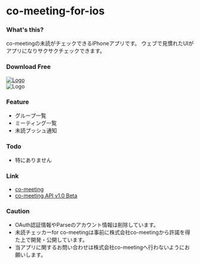 co-meeting-for-ios
==================

### What's this?
co-meetingの未読がチェックできるiPhoneアプリです。
ウェブで見慣れたUIがアプリになりサクサクチェックできます。

### Download Free

[ ![Logo](http://srea.github.io/assets/images/Download_on_the_App_Store_Badge_US-UK_135x40.png)  ](https://itunes.apple.com/us/app/123-for-co-meeting/id871137673?l=ja&ls=1&mt=8)  
![Logo](http://srea.github.io/assets/images/comeeting123-logo.png)

### Feature

* グループ一覧
* ミーティング一覧
* 未読プッシュ通知

### Todo
* 特にありません

### Link
* [co-meeting](http://www.co-meeting.com/ja/)
* [co-meeting API v1.0 Beta](http://co-meeting.github.io/)

### Caution
* OAuth認証情報やParseのアカウント情報は削除しています。
* 未読チェッカーfor co-meetingは事前に株式会社co-meetingから許諾を得た上で開発・公開しています。
* 当アプリに関するお問い合わせは株式会社co-meetingへ行わないようにお願いします。
